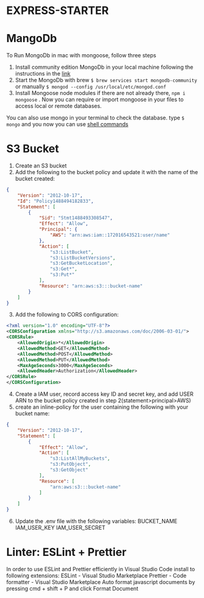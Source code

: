 # EXPRESS-STARTER


# MangoDb
To Run MongoDb in mac with mongoose, follow three steps
1. Install community edition MongoDb in your local machine following the instructions in the [link](https://docs.mongodb.com/manual/administration/install-community/)
2. Start the MongoDb with brew  `$ brew services start mongodb-community` or manually `$ mongod --config /usr/local/etc/mongod.conf`
3. Install Mongoose node modules if there are not already there, `npm i mongoose` . Now you can require or import mongoose in your files to access local or remote databases.

You can also use mongo in your terminal to check the database. type `$ mongo` and you now you can use [shell commands](https://docs.mongodb.com/manual/mongo/)

# S3 Bucket
1. Create an S3 bucket
2. Add the following to the bucket policy and update it with the name of the bucket created:
```json
{
    "Version": "2012-10-17",
    "Id": "Policy1488494182833",
    "Statement": [
        {
            "Sid": "Stmt1488493308547",
            "Effect": "Allow",
            "Principal": {
                "AWS": "arn:aws:iam::172016543521:user/name"
            },
            "Action": [
                "s3:ListBucket",
                "s3:ListBucketVersions",
                "s3:GetBucketLocation",
                "s3:Get*",
                "s3:Put*"
            ],
            "Resource": "arn:aws:s3:::bucket-name"
        }
    ]
}
```
3. Add the following to CORS configuration:
```xml
<?xml version="1.0" encoding="UTF-8"?>
<CORSConfiguration xmlns="http://s3.amazonaws.com/doc/2006-03-01/">
<CORSRule>
    <AllowedOrigin>*</AllowedOrigin>
    <AllowedMethod>GET</AllowedMethod>
    <AllowedMethod>POST</AllowedMethod>
    <AllowedMethod>PUT</AllowedMethod>
    <MaxAgeSeconds>3000</MaxAgeSeconds>
    <AllowedHeader>Authorization</AllowedHeader>
</CORSRule>
</CORSConfiguration>
```
4. Create a IAM user, record access key ID and secret key, and add USER ARN to the bucket policy created in step 2(statement>principal>AWS)
5. create an inline-policy for the user containing the following with your bucket name:
```json
{
    "Version": "2012-10-17",
    "Statement": [
        {
            "Effect": "Allow",
            "Action": [
                "s3:ListAllMyBuckets",
                "s3:PutObject",
                "s3:GetObject"
            ],
            "Resource": [
                "arn:aws:s3:::bucket-name"
            ]
        }
    ]
}
```
6. Update the .env file with the following variables:
BUCKET_NAME
IAM_USER_KEY
IAM_USER_SECRET

# Linter: ESLint + Prettier
In order to use ESLint and Prettier efficiently in Visual Studio Code install to following extensions:
    ESLint - Visual Studio Marketplace
    Prettier - Code formatter - Visual Studio Marketplace
Auto format javascript documents by pressing cmd + shift  + P and click Format Document